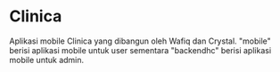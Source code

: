 # Clinica
Aplikasi mobile Clinica yang dibangun oleh Wafiq dan Crystal. "mobile" berisi aplikasi mobile untuk user sementara "backendhc" berisi aplikasi mobile untuk admin.
